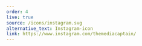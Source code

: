 ```yaml
---
order: 4
live: true
source: /icons/instagram.svg
alternative_text: Instagram-icon
link: https://www.instagram.com/themediacaptain/
---
```

